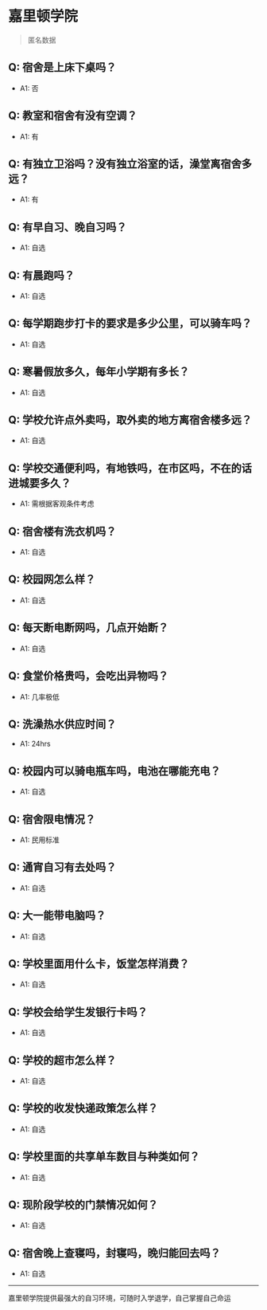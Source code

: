# 嘉里顿学院
> 匿名数据
## Q: 宿舍是上床下桌吗？
- A1: 否
## Q: 教室和宿舍有没有空调？
- A1: 有
## Q: 有独立卫浴吗？没有独立浴室的话，澡堂离宿舍多远？
- A1: 有
## Q: 有早自习、晚自习吗？
- A1: 自选
## Q: 有晨跑吗？
- A1: 自选
## Q: 每学期跑步打卡的要求是多少公里，可以骑车吗？
- A1: 自选
## Q: 寒暑假放多久，每年小学期有多长？
- A1: 自选
## Q: 学校允许点外卖吗，取外卖的地方离宿舍楼多远？
- A1: 自选
## Q: 学校交通便利吗，有地铁吗，在市区吗，不在的话进城要多久？
- A1: 需根据客观条件考虑
## Q: 宿舍楼有洗衣机吗？
- A1: 自选
## Q: 校园网怎么样？
- A1: 自选
## Q: 每天断电断网吗，几点开始断？
- A1: 自选
## Q: 食堂价格贵吗，会吃出异物吗？
- A1: 几率极低
## Q: 洗澡热水供应时间？
- A1: 24hrs
## Q: 校园内可以骑电瓶车吗，电池在哪能充电？
- A1: 自选
## Q: 宿舍限电情况？
- A1: 民用标准
## Q: 通宵自习有去处吗？
- A1: 自选
## Q: 大一能带电脑吗？
- A1: 自选
## Q: 学校里面用什么卡，饭堂怎样消费？
- A1: 自选
## Q: 学校会给学生发银行卡吗？
- A1: 自选
## Q: 学校的超市怎么样？
- A1: 自选
## Q: 学校的收发快递政策怎么样？
- A1: 自选
## Q: 学校里面的共享单车数目与种类如何？
- A1: 自选
## Q: 现阶段学校的门禁情况如何？
- A1: 自选
## Q: 宿舍晚上查寝吗，封寝吗，晚归能回去吗？
- A1: 自选
***
嘉里顿学院提供最强大的自习环境，可随时入学退学，自己掌握自己命运